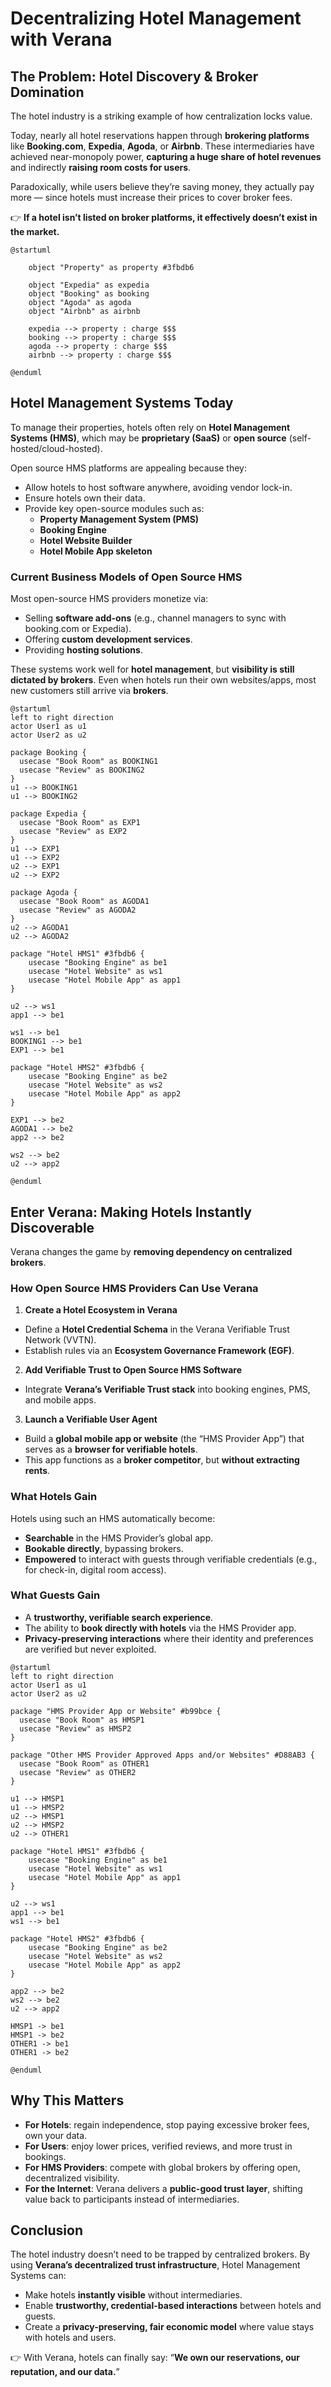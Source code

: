 # Decentralizing Hotel Management with Verana

## The Problem: Hotel Discovery & Broker Domination

The hotel industry is a striking example of how centralization locks value.  

Today, nearly all hotel reservations happen through **brokering platforms** like **Booking.com**, **Expedia**, **Agoda**, or **Airbnb**. These intermediaries have achieved near-monopoly power, **capturing a huge share of hotel revenues** and indirectly **raising room costs for users**.  

Paradoxically, while users believe they’re saving money, they actually pay more — since hotels must increase their prices to cover broker fees.

👉 **If a hotel isn’t listed on broker platforms, it effectively doesn’t exist in the market.**

```plantuml
@startuml

    object "Property" as property #3fbdb6

    object "Expedia" as expedia
    object "Booking" as booking
    object "Agoda" as agoda
    object "Airbnb" as airbnb

    expedia --> property : charge $$$
    booking --> property : charge $$$
    agoda --> property : charge $$$
    airbnb --> property : charge $$$

@enduml
```

## Hotel Management Systems Today

To manage their properties, hotels often rely on **Hotel Management Systems (HMS)**, which may be **proprietary (SaaS)** or **open source** (self-hosted/cloud-hosted).

Open source HMS platforms are appealing because they:

- Allow hotels to host software anywhere, avoiding vendor lock-in.
- Ensure hotels own their data.
- Provide key open-source modules such as:
  - **Property Management System (PMS)**
  - **Booking Engine**
  - **Hotel Website Builder**
  - **Hotel Mobile App skeleton**

### Current Business Models of Open Source HMS

Most open-source HMS providers monetize via:

- Selling **software add-ons** (e.g., channel managers to sync with booking.com or Expedia).
- Offering **custom development services**.
- Providing **hosting solutions**.

These systems work well for **hotel management**, but **visibility is still dictated by brokers**. Even when hotels run their own websites/apps, most new customers still arrive via **brokers**.

```plantuml
@startuml
left to right direction
actor User1 as u1
actor User2 as u2

package Booking {
  usecase "Book Room" as BOOKING1
  usecase "Review" as BOOKING2
}
u1 --> BOOKING1
u1 --> BOOKING2

package Expedia {
  usecase "Book Room" as EXP1
  usecase "Review" as EXP2
}
u1 --> EXP1
u1 --> EXP2
u2 --> EXP1
u2 --> EXP2

package Agoda {
  usecase "Book Room" as AGODA1
  usecase "Review" as AGODA2
}
u2 --> AGODA1
u2 --> AGODA2

package "Hotel HMS1" #3fbdb6 {
    usecase "Booking Engine" as be1
    usecase "Hotel Website" as ws1
    usecase "Hotel Mobile App" as app1
}

u2 --> ws1
app1 --> be1

ws1 --> be1
BOOKING1 --> be1
EXP1 --> be1

package "Hotel HMS2" #3fbdb6 {
    usecase "Booking Engine" as be2
    usecase "Hotel Website" as ws2
    usecase "Hotel Mobile App" as app2
}

EXP1 --> be2
AGODA1 --> be2
app2 --> be2

ws2 --> be2
u2 --> app2

@enduml
```

## Enter Verana: Making Hotels Instantly Discoverable

Verana changes the game by **removing dependency on centralized brokers**.

### How Open Source HMS Providers Can Use Verana

1. **Create a Hotel Ecosystem in Verana**

- Define a **Hotel Credential Schema** in the Verana Verifiable Trust Network (VVTN).
- Establish rules via an **Ecosystem Governance Framework (EGF)**.

2. **Add Verifiable Trust to Open Source HMS Software**

- Integrate **Verana’s Verifiable Trust stack** into booking engines, PMS, and mobile apps.

3. **Launch a Verifiable User Agent**

- Build a **global mobile app or website** (the “HMS Provider App”) that serves as a **browser for verifiable hotels**.
- This app functions as a **broker competitor**, but **without extracting rents**.

### What Hotels Gain

Hotels using such an HMS automatically become:

- **Searchable** in the HMS Provider’s global app.
- **Bookable directly**, bypassing brokers.
- **Empowered** to interact with guests through verifiable credentials (e.g., for check-in, digital room access).

### What Guests Gain

- A **trustworthy, verifiable search experience**.
- The ability to **book directly with hotels** via the HMS Provider app.
- **Privacy-preserving interactions** where their identity and preferences are verified but never exploited.

```plantuml
@startuml
left to right direction
actor User1 as u1
actor User2 as u2

package "HMS Provider App or Website" #b99bce {
  usecase "Book Room" as HMSP1
  usecase "Review" as HMSP2
}

package "Other HMS Provider Approved Apps and/or Websites" #D88AB3 {
  usecase "Book Room" as OTHER1
  usecase "Review" as OTHER2
}

u1 --> HMSP1
u1 --> HMSP2
u2 --> HMSP1
u2 --> HMSP2
u2 --> OTHER1

package "Hotel HMS1" #3fbdb6 {
    usecase "Booking Engine" as be1
    usecase "Hotel Website" as ws1
    usecase "Hotel Mobile App" as app1
}

u2 --> ws1
app1 --> be1
ws1 --> be1

package "Hotel HMS2" #3fbdb6 {
    usecase "Booking Engine" as be2
    usecase "Hotel Website" as ws2
    usecase "Hotel Mobile App" as app2
}

app2 --> be2
ws2 --> be2
u2 --> app2

HMSP1 -> be1
HMSP1 -> be2
OTHER1 -> be1
OTHER1 -> be2

@enduml
```

## Why This Matters

- **For Hotels**: regain independence, stop paying excessive broker fees, own your data.
- **For Users**: enjoy lower prices, verified reviews, and more trust in bookings.
- **For HMS Providers**: compete with global brokers by offering open, decentralized visibility.
- **For the Internet**: Verana delivers a **public-good trust layer**, shifting value back to participants instead of intermediaries.

## Conclusion

The hotel industry doesn’t need to be trapped by centralized brokers. By using **Verana’s decentralized trust infrastructure**, Hotel Management Systems can:

- Make hotels **instantly visible** without intermediaries.
- Enable **trustworthy, credential-based interactions** between hotels and guests.
- Create a **privacy-preserving, fair economic model** where value stays with hotels and users.

👉 With Verana, hotels can finally say:
“**We own our reservations, our reputation, and our data.**”
